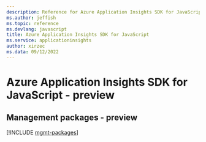 ```yaml
---
description: Reference for Azure Application Insights SDK for JavaScript
ms.author: jeffish
ms.topic: reference
ms.devlang: javascript
title: Azure Application Insights SDK for JavaScript
ms.service: applicationinsights
author: xirzec
ms.data: 09/12/2022
---
```

# Azure Application Insights SDK for JavaScript - preview

## Management packages - preview
[!INCLUDE [mgmt-packages](application-insights-mgmt-index.md)]